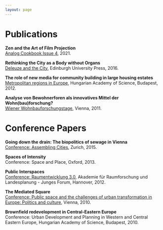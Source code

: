 ```yaml
---
layout: page
---
```

# Publications

<strong>Zen and the Art of Film Projection</strong><br>
<a href="https://analog-cookbook.myshopify.com/" rel="noopener noreferrer" target="_blank">Analog Cookbook Issue 4</a>, 2021.

<strong>Rethinking the City as a Body without Organs</strong><br>
<a href="https://www.jstor.org/stable/10.3366/j.ctt1bh2hh5" rel="noopener noreferrer" target="_blank">Deleuze and the City</a>, Edinburgh University Press, 2016.

<strong>The role of new media for community building in large housing estates</strong><br>
<a href=" https://ubdata.univie.ac.at/AC10789017" rel="noopener noreferrer" target="_blank">Metropolitan regions in Europe</a>, Hungarian Academy of Science, Budapest, 2012.

<strong>Analyse von Bewohnerforen als innovatives Mittel der Wohn(bau)forschung?</strong><br>
<a href="https://www.wohnbauforschung.at/index.php?id=446" rel="noopener noreferrer" target="_blank">Wiener Wohnbauforschungstage</a>, Vienna, 2011.

# Conference Papers

<strong>Going down the drain: The biopolitics of sewage in Vienna</strong><br>
<a href="https://ethz.ch/content/dam/ethz/special-interest/arch/ncl/eth-case-dam/documents/veranstaltungen/2015/assembling-cities-conference-sts-theories-and-methodologies-in-planning-studies/assemblingcities_flyer_a4_druckauflage60.pdf" rel="noopener noreferrer" target="_blank">Conference: Assembling Cities</a>, Zurich, 2015.

<strong>Spaces of Intensity</strong><br>
Conference: Space and Place, Oxford, 2013.

<strong>Public Interspaces</strong><br>
<a href="https://www.arl-net.de/system/files/120410_jf2012_arbeitsgruppen2.pdf" rel="noopener noreferrer" target="_blank">Conference: Raumentwicklung 3.0</a>, Akademie für Raumforschung und Landesplanung - Junges Forum, Hannover, 2012.

<strong>The Mediated Square</strong><br>
<a href="https://skuor.tuwien.ac.at/wp-content/uploads/ENC_folder.pdf" rel="noopener noreferrer" target="_blank">Conference: Public space and the challenges of urban transformation in Europe: Politics and culture</a>, Vienna, 2010.

<strong>Brownfield redevelopment in Central-Eastern Europe</strong><br>
Conference: Urban Development and Planning in Western and Central Eastern Europe, Hungarian Academy of Science, Budapest, 2010.